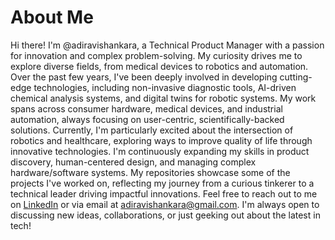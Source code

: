 # About Me

Hi there! I'm @adiravishankara, a Technical Product Manager with a passion for innovation and complex problem-solving. My curiosity drives me to explore diverse fields, from medical devices to robotics and automation.
Over the past few years, I've been deeply involved in developing cutting-edge technologies, including non-invasive diagnostic tools, AI-driven chemical analysis systems, and digital twins for robotic systems. My work spans across consumer hardware, medical devices, and industrial automation, always focusing on user-centric, scientifically-backed solutions.
Currently, I'm particularly excited about the intersection of robotics and healthcare, exploring ways to improve quality of life through innovative technologies. I'm continuously expanding my skills in product discovery, human-centered design, and managing complex hardware/software systems.
My repositories showcase some of the projects I've worked on, reflecting my journey from a curious tinkerer to a technical leader driving impactful innovations.
Feel free to reach out to me on [LinkedIn](https://www.linkedin.com/in/adiravishankara/) or via email at adiravishankara@gmail.com. I'm always open to discussing new ideas, collaborations, or just geeking out about the latest in tech!

<!---
adiravishankara/adiravishankara is a ✨ special ✨ repository because its `README.md` (this file) appears on your GitHub profile.
You can click the Preview link to take a look at your changes.
--->

